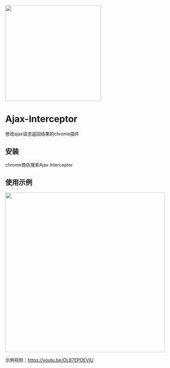 <img src="https://github.com/YGYOOO/ajax-interceptor/raw/master/readmeImgs/icon.png" width="300">    

# Ajax-Interceptor
修改ajax请求返回结果的chrome插件   

## 安装
chrome商店搜索Ajax Interceptor


## 使用示例
<img src="https://github.com/YGYOOO/ajax-interceptor/raw/master/readmeImgs/screenshot.png" width="500"> 

示例视频：https://youtu.be/OL87EPOEVIU
